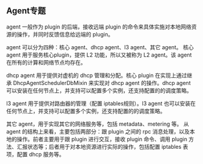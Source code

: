 ## Agent专题
agent 一般作为 plugin 的后端，接收远端 plugin 的命令来具体实施对本地网络资源的操作，并同时反馈信息给远端的 plugin。

agent 可以分为四种：核心 agent、dhcp agent、l3 agent、其它 agent。
核心 agent 用于服务核心plugin，提供 L2 功能，所以又被称为 L2 agent。该 agent 在所有的计算和网络节点均存在。

dhcp agent 用于提供对虚机的 dhcp 管理和分配。核心 plugin 在实现上通过继承 DhcpAgentSchedulerDbMixin 来实现对 dhcp agent 的操作。dhcp agent 可以安装在任何节点上，并支持可以配置多个实例，还支持配置的的调度策略。

l3 agent 用于提供对路由器的管理（配置 iptables规则）。l3 agent 也可以安装在任何节点上，并支持可以配置多个实例，还支持配置的的调度策略。

其它 agent，用于实现其它的网络服务等，包括 metadata、metering 等。
从 agent 的结构上来看，主要包括两部分：跟 plugin 之间的 rpc 消息处理，以及本地的操作。前者主要用于跟 plugin 进行交互，接收 plugin 命令、调用 plugin 方法、汇报状态等；后者用于对本地资源进行实际的操作，包括配置 iptables 表项，配置 dhcp 服务等。
